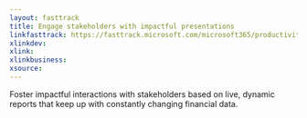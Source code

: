 ```yaml
---
layout: fasttrack
title: Engage stakeholders with impactful presentations
linkfasttrack: https://fasttrack.microsoft.com/microsoft365/productivitylibrary/Engage-stakeholders-with-impactful-presentations 
xlinkdev: 
xlink: 
xlinkbusiness: 
xsource: 
---
```

Foster impactful interactions with stakeholders based on live, dynamic reports that keep up with constantly changing financial data.